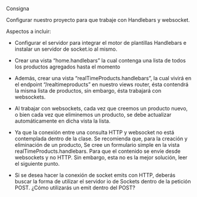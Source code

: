  Consigna

 Configurar nuestro proyecto para que trabaje con Handlebars y websocket.

 Aspectos a incluir:

- Configurar el servidor para integrar el motor de plantillas Handlebars e instalar un servidor de socket.io al mismo.
- Crear una vista “home.handlebars” la cual contenga una lista de todos los productos agregados hasta el momento

- Además, crear una vista “realTimeProducts.handlebars”, la cual vivirá en el endpoint “/realtimeproducts” en
nuestro views router, ésta contendrá la misma lista de productos, sin embargo, ésta trabajará con websockets.

- Al trabajar con websockets, cada vez que creemos un producto nuevo, o bien cada vez que eliminemos un producto, se debe actualizar automáticamente en dicha vista la lista.

- Ya que la conexión entre una consulta HTTP y websocket no está contemplada dentro de la clase. Se recomienda que, para la creación y eliminación de un producto, 
Se cree un formulario simple en la vista  realTimeProducts.handlebars. Para que el contenido se envíe desde websockets y no HTTP. 
Sin embargo, esta no es la mejor solución, leer el siguiente punto.

- Si se desea hacer la conexión de socket emits con HTTP, deberás buscar la forma de utilizar el servidor io de Sockets 
dentro de la petición POST. ¿Cómo utilizarás un emit dentro del POST?


